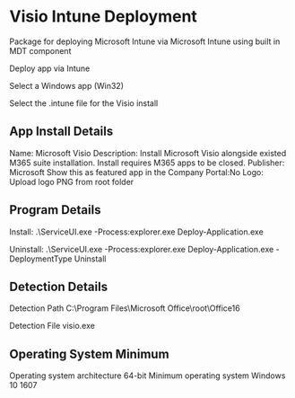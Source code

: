 # Visio Intune Deployment
Package for deploying Microsoft Intune via Microsoft Intune using built in MDT component

Deploy app via Intune

Select a Windows app (Win32) 

Select the .intune file for the Visio install

App Install Details
------------------------
Name: Microsoft Visio
Description: Install Microsoft Visio alongside existed M365 suite installation. Install requires M365 apps to be closed.
Publisher: Microsoft
Show this as featured app in the Company Portal:No
Logo: Upload logo PNG from root folder

Program Details
------------------------
Install: .\ServiceUI.exe -Process:explorer.exe Deploy-Application.exe

Uninstall: .\ServiceUI.exe -Process:explorer.exe Deploy-Application.exe -DeploymentType Uninstall

Detection Details
------------------------
Detection Path
C:\Program Files\Microsoft Office\root\Office16

Detection File
visio.exe

Operating System Minimum
------------------------
Operating system architecture	64-bit
Minimum operating system 	Windows 10 1607

